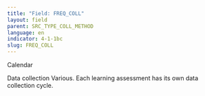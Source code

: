```yaml
---
title: "Field: FREQ_COLL"
layout: field
parent: SRC_TYPE_COLL_METHOD
language: en
indicator: 4-1-1bc
slug: FREQ_COLL
---
```

Calendar

Data collection
Various. Each learning assessment has its own data collection cycle.